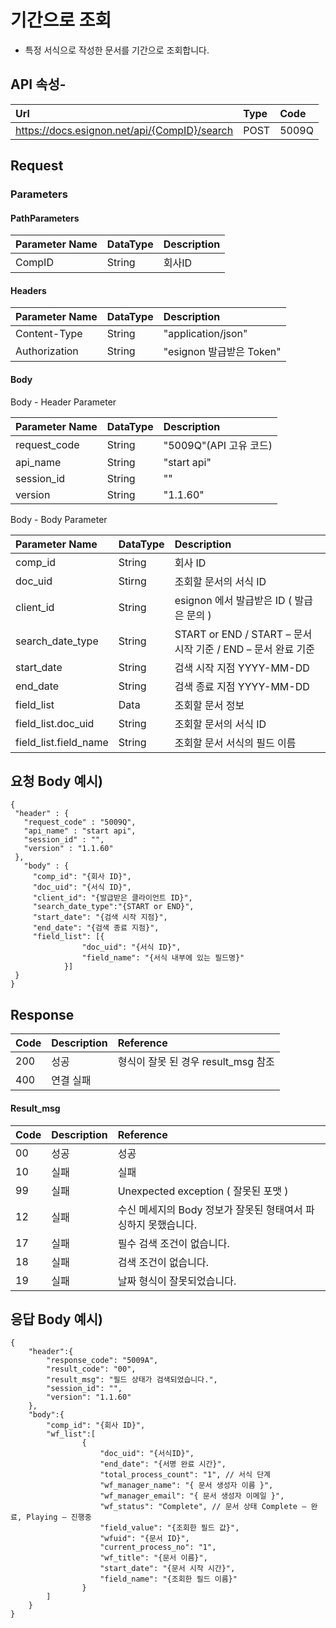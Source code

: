 # 기간으로 조회

* 특정 서식으로 작성한 문서를 기간으로 조회합니다.

## API 속성-

| Url | Type | **Code** |
| :--- | :--- | :--- |
| https://docs.esignon.net/api/{CompID}/search | POST | 5009Q |

## Request

### Parameters

#### PathParameters

| **Parameter Name** | DataType | **Description** |
| :--- | :--- | :--- |
| CompID | String | 회사ID |

####  Headers

| **Parameter Name**                         | DataType | **Description** |
| :--- | :--- | :--- |
| Content-Type | String | "application/json" |
| Authorization | String | "esignon 발급받은 Token" |

####   Body 

  Body - Header Parameter

| **Parameter Name**                         | DataType | **Description** |
| :--- | :--- | :--- |
| request\_code | String | "5009Q"\(API 고유 코드\) |
| api\_name | String | "start api" |
| session\_id | String | "" |
| version | String | "1.1.60" |

  Body - Body Parameter

| **Parameter Name** | DataType | **Description** |
| :--- | :--- | :--- |
| comp\_id | String | 회사 ID |
| doc\_uid | Stirng | 조회할 문서의 서식 ID |
| client\_id | String | esignon 에서 발급받은 ID \( 발급은 문의 \) |
| search\_date\_type | String | START or END / START – 문서 시작 기준 / END – 문서 완료 기준 |
| start\_date | String | 검색 시작 지점 YYYY-MM-DD |
| end\_date | String | 검색 종료 지점 YYYY-MM-DD |
| field\_list | Data | 조회할 문서 정보 |
| field\_list.doc\_uid | String | 조회할 문서의 서식 ID |
| field\_list.field\_name | String | 조회할 문서 서식의 필드 이름 |

## 요청 Body 예시\)

```text
{
 "header" : {
   "request_code" : "5009Q",
   "api_name" : "start api",
   "session_id" : "",
   "version" : "1.1.60"
 },
   "body" : {
     "comp_id": "{회사 ID}",
     "doc_uid": "{서식 ID}",
     "client_id": "{발급받은 클라이언트 ID}",
     "search_date_type":"{START or END}",
     "start_date": "{검색 시작 지점}",
     "end_date": "{검색 종료 지점}",
     "field_list": [{
  				"doc_uid": "{서식 ID}",
  				"field_name": "{서식 내부에 있는 필드명}"
  			}]
 }
}
```

## Response

| Code | **Description** | **Reference** |
| :--- | :--- | :--- |
| 200 | 성공 | 형식이 잘못 된 경우 result\_msg 참조 |
| 400 | 연결 실패  |  |

#### Result\_msg

| Code | **Description** | **Reference** |
| :--- | :--- | :--- |
| 00 | 성공 | 성공 |
| 10 | 실패 | 실패 |
| 99 | 실패 | Unexpected exception \( 잘못된 포맷 \) |
| 12 | 실패 | 수신 메세지의 Body 정보가 잘못된 형태여서 파싱하지 못했습니다. |
| 17 | 실패 | 필수 검색 조건이 없습니다. |
| 18 | 실패 | 검색 조건이 없습니다. |
| 19 | 실패 | 날짜 형식이 잘못되었습니다. |

## 응답 Body 예시\)

```text
{
	"header":{
		"response_code": "5009A",
		"result_code": "00",
		"result_msg": "필드 상태가 검색되었습니다.",
		"session_id": "",
		"version": "1.1.60"
	},
	"body":{
		"comp_id": "{회사 ID}",
		"wf_list":[
				{
					"doc_uid": "{서식ID}",
					"end_date": "{서명 완료 시간}",
					"total_process_count": "1", // 서식 단계
					"wf_manager_name": "{ 문서 생성자 이름 }",
					"wf_manager_email": "{ 문서 생성자 이메일 }",
					"wf_status": "Complete", // 문서 상태 Complete – 완료, Playing – 진행중
					"field_value": "{조회한 필드 값}",
					"wfuid": "{문서 ID}",
					"current_process_no": "1",
					"wf_title": "{문서 이름}",
					"start_date": "{문서 시작 시간}",
					"field_name": "{조회한 필드 이름}"
				}
		]
	}
}
```


